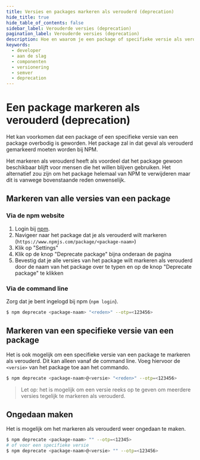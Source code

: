 ```yaml
---
title: Versies en packages markeren als verouderd (deprecation)
hide_title: true
hide_table_of_contents: false
sidebar_label: Verouderde versies (deprecation)
pagination_label: Verouderde versies (deprecation)
description: Hoe en waarom je een package of specifieke versie als verouderd (deprecated) markeert op NPM, zonder deze te verwijderen.
keywords:
  - developer
  - aan de slag
  - componenten
  - versionering
  - semver
  - deprecation
---
```


# Een package markeren als verouderd (deprecation)

Het kan voorkomen dat een package of een specifieke versie van een package overbodig is geworden. Het package zal in dat geval als verouderd gemarkeerd moeten worden bij NPM.

Het markeren als verouderd heeft als voordeel dat het package gewoon beschikbaar blijft voor mensen die het willen blijven gebruiken. Het alternatief zou zijn om het package helemaal van NPM te verwijderen maar dit is vanwege bovenstaande reden onwenselijk.

## Markeren van alle versies van een package

### Via de npm website

1. Login bij [npm][1].
1. Navigeer naar het package dat je als verouderd wilt markeren (`https://www.npmjs.com/package/<package-naam>`)
1. Klik op "Settings"
1. Klik op de knop "Deprecate package" bijna onderaan de pagina
1. Bevestig dat je alle versies van het package wilt markeren als verouderd door de naam van het package over te typen en op de knop "Deprecate package" te klikken

### Via de command line

Zorg dat je bent ingelogd bij npm (`npm login`).

```bash
$ npm deprecate <package-naam> "<reden>" --otp=<123456>
```

## Markeren van een specifieke versie van een package

Het is ook mogelijk om een specifieke versie van een package te markeren als verouderd. Dit kan alleen vanaf de command line. Voeg hiervoor de `<versie>` van het package toe aan het commando.

```bash
$ npm deprecate <package-naam>@<versie> "<reden>" --otp=<123456>
```

> Let op: het is mogelijk om een versie reeks op te geven om meerdere versies tegelijk te markeren als verouderd.

## Ongedaan maken

Het is mogelijk om het markeren als verouderd weer ongedaan te maken.

```bash
$ npm deprecate <package-naam> "" --otp=<12345>
# of voor een specifieke versie
$ npm deprecate <package-naam>@<versie> "" --otp=<123456>
```

[1]: https://www.npmjs.com/login

